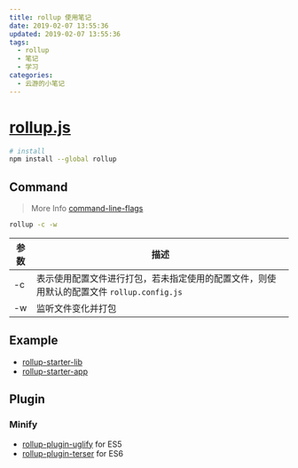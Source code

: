 ```yaml
---
title: rollup 使用笔记
date: 2019-02-07 13:55:36
updated: 2019-02-07 13:55:36
tags:
  - rollup
  - 笔记
  - 学习
categories:
  - 云游的小笔记
---
```


# [rollup.js](https://rollupjs.org)

<!-- more -->

```sh
# install
npm install --global rollup
```

## Command

> More Info [command-line-flags](https://rollupjs.org/guide/en#command-line-flags)

```sh
rollup -c -w
```

| 参数 | 描述 |
| - | - |
| -c | 表示使用配置文件进行打包，若未指定使用的配置文件，则使用默认的配置文件 `rollup.config.js` |
| -w | 监听文件变化并打包 |

## Example

- [rollup-starter-lib](https://github.com/rollup/rollup-starter-lib)
- [rollup-starter-app](https://github.com/rollup/rollup-starter-app)

## Plugin

### Minify

- [rollup-plugin-uglify](https://www.npmjs.com/package/rollup-plugin-uglify) for ES5
- [rollup-plugin-terser](https://github.com/TrySound/rollup-plugin-terser) for ES6
